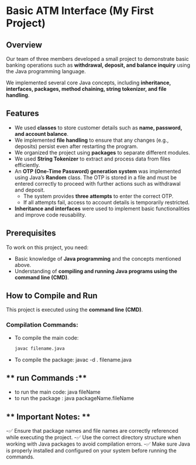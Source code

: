 # Basic ATM Interface (My First Project)

## Overview  
Our team of three members developed a small project to demonstrate basic banking operations such as **withdrawal, deposit, and balance inquiry** using the Java programming language.  

We implemented several core Java concepts, including **inheritance, interfaces, packages, method chaining, string tokenizer, and file handling**.  

## Features  

- We used **classes** to store customer details such as **name, password, and account balance**.  
- We implemented **file handling** to ensure that any changes (e.g., deposits) persist even after restarting the program.  
- We organized the project using **packages** to separate different modules.  
- We used **String Tokenizer** to extract and process data from files efficiently.  
- An **OTP (One-Time Password) generation system** was implemented using Java’s **Random** class. The OTP is stored in a file and must be entered correctly to proceed with further actions such as withdrawal and deposit.  
  - The system provides **three attempts** to enter the correct OTP.  
  - If all attempts fail, access to account details is temporarily restricted.  
- **Inheritance and interfaces** were used to implement basic functionalities and improve code reusability.  

## Prerequisites  
To work on this project, you need:  
- Basic knowledge of **Java programming** and the concepts mentioned above.  
- Understanding of **compiling and running Java programs using the command line (CMD)**.  

## How to Compile and Run  

This project is executed using the **command line (CMD)**.  

### **Compilation Commands:**  
- To compile the main code:  
  ```sh
  javac filename.java
- To compile the package:
  javac -d . filename.java
## ** run Commands :**
- to run the main  code:
   java fileName
- to run the package :
   java packageName.fileName
## ** Important Notes: **
-✅ Ensure that package names and file names are correctly referenced while executing the project.
-✅ Use the correct directory structure when working with Java packages to avoid compilation errors.
-✅ Make sure Java is properly installed and configured on your system before running the commands.
